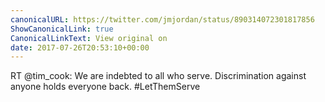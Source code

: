 ```yaml
---
canonicalURL: https://twitter.com/jmjordan/status/890314072301817856
ShowCanonicalLink: true
CanonicalLinkText: View original on
date: 2017-07-26T20:53:10+00:00
---
```

RT @tim_cook: We are indebted to all who serve. Discrimination against anyone holds everyone back. #LetThemServe